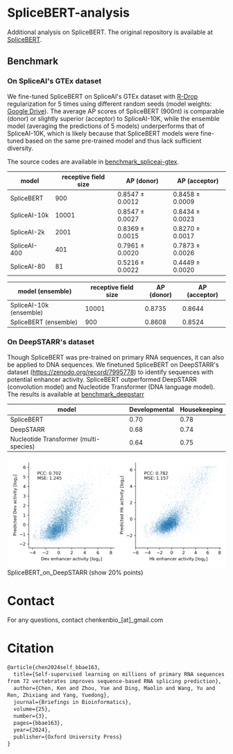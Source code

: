 # SpliceBERT-analysis
Additional analysis on SpliceBERT. 
The original repository is available at [SpliceBERT](https://github.com/biomed-AI/SpliceBERT).


## Benchmark

### On SpliceAI's GTEx dataset

We fine-tuned SpliceBERT on SpliceAI's GTEx dataset with [R-Drop](https://proceedings.neurips.cc/paper/2021/hash/5a66b9200f29ac3fa0ae244cc2a51b39-Abstract.html) regularization for 5 times using different random seeds (model weights: [Google Drive](https://drive.google.com/file/d/1sUrsKbe0HJfLmNxqcNkmZccy835V0UFP/view?usp=sharing)). 
The average AP scores of SpliceBERT (900nt) is comparable (donor) or slightly superior (acceptor) to SpliceAI-10K, 
while the ensemble model (averaging the predictions of 5 models) underperforms that of SpliceAI-10K, 
which is likely because that SpliceBERT models were fine-tuned based on the same pre-trained model and thus lack sufficient diversity.

The source codes are available in [benchmark_spliceai-gtex](./benchmark_spliceai-gtex).

| model | receptive field size | AP (donor) | AP (acceptor) |  
| --- | --- | --- | ---- |  
SpliceBERT  | 900  | 0.8547 $\pm$ 0.0012  | 0.8458 $\pm$ 0.0009 |  
SpliceAI-10k  | 10001  | 0.8547 $\pm$ 0.0027  | 0.8434 $\pm$ 0.0023 |  
SpliceAI-2k  | 2001 | 0.8369 $\pm$ 0.0015  | 0.8270 $\pm$ 0.0017 |  
SpliceAI-400  | 401 | 0.7961 $\pm$ 0.0020  | 0.7873 $\pm$ 0.0026 |  
SpliceAI-80  | 81 | 0.5216 $\pm$ 0.0022  | 0.4449 $\pm$ 0.0020 |  


| model (ensemble) | receptive field size | AP (donor) | AP (acceptor) |  
| --- | --- | --- | ---- |  
SpliceAI-10k (ensemble)  | 10001  | 0.8735  | 0.8644 |  
SpliceBERT (ensemble)  | 900  | 0.8608  | 0.8524 |  


### On DeepSTARR's dataset

Though SpliceBERT was pre-trained on primary RNA sequences, it can also be applied to DNA sequences.
We finetuned SpliceBERT on DeepSTARR's dataset (https://zenodo.org/record/7995778) to identify sequences with potential enhancer activity. 
SpliceBERT outperformed DeepSTARR (convolution model) and Nucleotide Transformer (DNA language model).
The results is available at [benchmark_deepstarr](./benchmark_deepstarr)

| model | Developmental | Housekeeping |
| --- | --- | --- |  
SpliceBERT  | 0.70 | 0.78 |  
DeepSTARR | 0.68 | 0.74 |  
Nucleotide Transformer (multi-species) | 0.64 | 0.75 |  

<img src="./benchmark_deepstarr/splicebert_on_deepstarr.png"> SpliceBERT_on_DeepSTARR (show 20% points) </img>



# Contact
For any questions, contact chenkenbio_[at]_gmail.com

# Citation

```TeX
@article{chen2024self_bbae163,
  title={Self-supervised learning on millions of primary RNA sequences from 72 vertebrates improves sequence-based RNA splicing prediction},
  author={Chen, Ken and Zhou, Yue and Ding, Maolin and Wang, Yu and Ren, Zhixiang and Yang, Yuedong},
  journal={Briefings in Bioinformatics},
  volume={25},
  number={3},
  pages={bbae163},
  year={2024},
  publisher={Oxford University Press}
}
```
